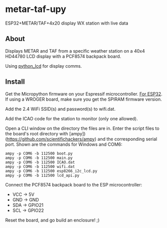 # metar-taf-upy
ESP32+METAR/TAF+4x20 display WX station with live data

## About
Displays METAR and TAF from a specific weather station on a 40x4 HD44780 LCD display with a PCF8574 backpack board.

Using [python_lcd](https://github.com/dhylands/python_lcd) for display comms.

## Install


Get the Micropython firmware on your Espressif microcontroller. [For ESP32](https://micropython.org/download/esp32/). If using a WROGER board, make sure you get the SPIRAM firmware version.

Add the 2.4 WiFi SSID(s) and password(s) to wifi.dat.

Add the ICAO code for the station to monitor (only one allowed).

Open a CLI window on the directory the files are in. Enter the script files to the board's root directory with [ampy])(https://github.com/scientifichackers/ampy) and the corresponding serial port. Shown are the commands for Windows and COM6:

```
ampy -p COM6 -b 112500 boot.py
ampy -p COM6 -b 112500 main.py
ampy -p COM6 -b 112500 ICAO.dat
ampy -p COM6 -b 112500 wifi.dat
ampy -p COM6 -b 112500 esp8266_i2c_lcd.py
ampy -p COM6 -b 112500 lcd_api.py
```

Connect the PCF8574 backpack board to the ESP microcontroller:

* VCC -> 5V
* GND -> GND
* SDA -> GPIO21
* SCL -> GPIO22

Reset the board, and go build an enclosure! ;)
